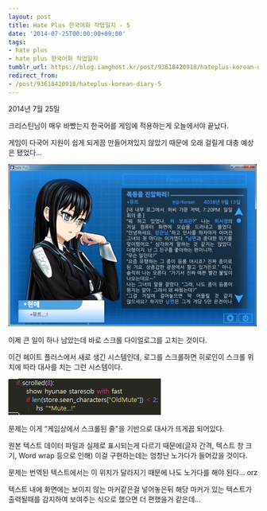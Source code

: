 ```yaml
---
layout: post
title: Hate Plus 한국어화 작업일지 - 5
date: '2014-07-25T00:00:00+09:00'
tags:
- hate plus
- hate plus 한국어화 작업일지
tumblr_url: https://blog.iamghost.kr/post/93618420918/hateplus-korean-diary-5
redirect_from:
- /post/93618420918/hateplus-korean-diary-5
---
```

2014년 7월 25일

크리스틴님이 매우 바빴는지 한국어를 게임에 적용하는게 오늘에서야 끝났다.

게임이 다국어 지원이 쉽게 되게끔 만들어져있지 않았기 때문에 오래 걸릴게 대충 예상은 됐었다…

![image](/tumblr_files/tumblr_inline_pk0fszkw1r1sh674j_540.png)

이제 큰 일이 하나 남았는데 바로 스크롤 다이얼로그를 고치는 것이다.

이건 헤이트 플러스에서 새로 생긴 시스템인데, 로그를 스크롤하면 히로인이 스크롤 위치에 따라 대사를 치는 그런 시스템이다.

![image](/tumblr_files/tumblr_inline_pk0fszFygs1sh674j_540.png)

문제는 이게 “게임상에서 스크롤된 줄"을 기반으로 대사가 뜨게끔 되어있다.

원본 텍스트 데이터 파일과 실제로 표시되는게 다르기 때문에(글자 간격, 텍스트 창 크기, Word wrap 등으로 인해) 이걸 구현하는데는 엄청난 노가다가 들어갔을 것이다.

문제는 번역된 텍스트에서는 이 위치가 달라지기 때문에 나도 노가다를 해야 된다… orz

텍스트 내에 화면에는 보이지 않는 마커같은걸 넣어놓은뒤 해당 마커가 있는 텍스트가 출력될때를 감지하여 보여주는 식으로 했으면 더 편했을거 같은데…

